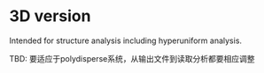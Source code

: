 # 3D version
Intended for structure analysis including hyperuniform analysis.

TBD: 要适应于polydisperse系统，从输出文件到读取分析都要相应调整